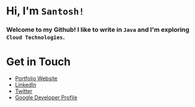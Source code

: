 

# Hi, I'm `Santosh!`
### Welcome to my Github! I like to write in `Java` and I'm exploring `Cloud Technologies`.

# Get in Touch
* [Portfolio Website](https://santoshmsahani.github.io/ "Portfolio Website")
* [LinkedIn](https://www.linkedin.com/in/santoshsahani/ "LinkedIn")
* [Twitter](https://twitter.com/santoshmsahani "Twitter")
* [Google Developer Profile](g.dev/santoshsahani "Google Developer Profile")





